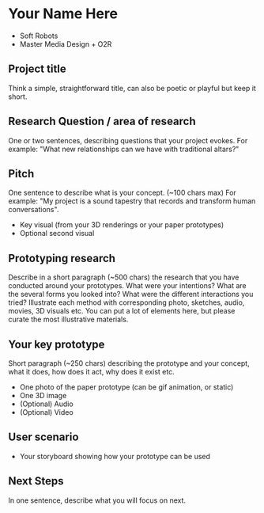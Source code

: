 # Your Name Here
- Soft Robots
- Master Media Design + O2R

## Project title 
Think a simple, straightforward title, can also be poetic or playful but keep it short. 

## Research Question / area of research
One or two sentences, describing questions that your project evokes. For example: "What new relationships can we have with traditional altars?"

## Pitch
One sentence to describe what is your concept. (~100 chars max)  For example: "My project is a sound tapestry that records and transform human conversations".
+ Key visual (from your 3D renderings or your paper prototypes)
+ Optional second visual

## Prototyping research
Describe in a short paragraph (~500 chars) the research that you have conducted around your prototypes. What were your intentions? What are the several forms you looked into? What were the different interactions you tried? Illustrate each method with corresponding photo, sketches, audio, movies, 3D visuals etc. You can put a lot of elements here, but please curate the most illustrative materials.

## Your key prototype
Short paragraph (~250 chars) describing the prototype and your concept, what it does, how does it act, why does it exist etc.

+ One photo of the paper prototype (can be gif animation, or static)
+ One 3D image 
+ (Optional) Audio
+ (Optional) Video

## User scenario
+ Your storyboard showing how your prototype can be used 

## Next Steps
In one sentence, describe what you will focus on next.
